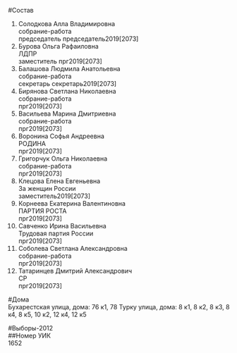 #Состав  
1. Солодкова Алла Владимировна  
    собрание-работа  
    председатель председатель2019[2073]  
2. Бурова Ольга Рафаиловна  
    ЛДПР  
    заместитель прг2019[2073]  
3. Балашова Людмила Анатольевна  
    собрание-работа  
    секретарь секретарь2019[2073]  
4. Бирянова Светлана Николаевна  
    собрание-работа  
    прг2019[2073]  
5. Васильева Марина Дмитриевна  
    собрание-работа  
    прг2019[2073]  
6. Воронина Софья Андреевна  
    РОДИНА  
    прг2019[2073]  
7. Григорчук Ольга Николаевна  
    собрание-работа  
    прг2019[2073]  
8. Клецова Елена Евгеньевна  
    За женщин России  
    заместитель2019[2073]  
9. Корнеева Екатерина Валентиновна  
    ПАРТИЯ РОСТА  
    прг2019[2073]  
10. Савченко Ирина Васильевна  
    Трудовая партия России  
    прг2019[2073]  
11. Соболева Светлана Александровна  
    собрание-работа  
    прг2019[2073]  
12. Татаринцев Дмитрий Александрович  
    СР  
    прг2019[2073]  
  
#Дома  
Бухарестская улица, дома: 76 к1, 78 Турку улица, дома: 8 к1, 8 к2, 8 к3, 8 к4, 8 к5, 10 к2, 12 к4, 12 к5  
  
#Выборы-2012  
##Номер УИК  
1652  
